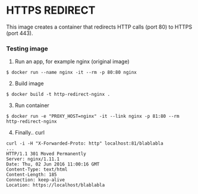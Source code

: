 # HTTPS REDIRECT
This image creates a container that redirects HTTP calls (port 80) to HTTPS (port 443).

### Testing image
1. Run an app, for example nginx (original image)
```
$ docker run --name nginx -it --rm -p 80:80 nginx
```
2. Build image
```
$ docker build -t http-redirect-nginx .
```
3. Run container
```
$ docker run -e "PROXY_HOST=nginx" -it --link nginx -p 81:80 --rm http-redirect-nginx
```
4. Finally.. curl
```
curl -i -H "X-Forwarded-Proto: http" localhost:81/blablabla
...
HTTP/1.1 301 Moved Permanently
Server: nginx/1.11.1
Date: Thu, 02 Jun 2016 11:00:16 GMT
Content-Type: text/html
Content-Length: 185
Connection: keep-alive
Location: https://localhost/blablabla
```
